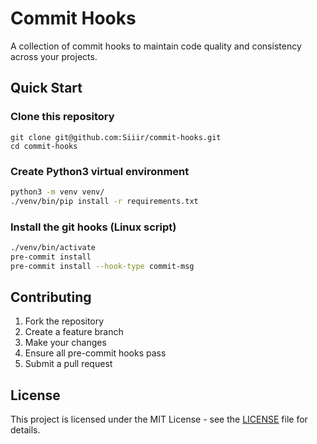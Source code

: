 # Commit Hooks

A collection of commit hooks to maintain code quality and consistency across your projects.

## Quick Start

### Clone this repository
```shell
git clone git@github.com:Siiir/commit-hooks.git
cd commit-hooks
```

### Create Python3 virtual environment
```bash
python3 -m venv venv/
./venv/bin/pip install -r requirements.txt
```

### Install the git hooks (Linux script)
```bash
./venv/bin/activate
pre-commit install
pre-commit install --hook-type commit-msg
```

## Contributing

1. Fork the repository
2. Create a feature branch
3. Make your changes
4. Ensure all pre-commit hooks pass
5. Submit a pull request

## License

This project is licensed under the MIT License - see the [LICENSE](LICENSE) file for details.
